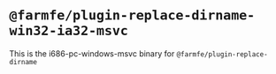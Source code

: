 # `@farmfe/plugin-replace-dirname-win32-ia32-msvc`

This is the i686-pc-windows-msvc binary for `@farmfe/plugin-replace-dirname`

